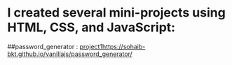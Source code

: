 # I created several mini-projects using HTML, CSS, and JavaScript:

##password_generator :
[project1](https://sohaib-bkt.github.io/vanillajs/password_generator/)https://sohaib-bkt.github.io/vanillajs/password_generator/

